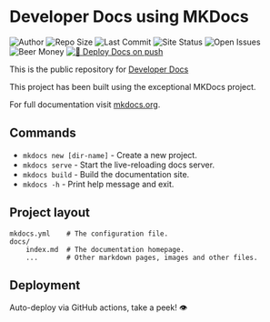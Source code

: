 # Developer Docs using MKDocs

![Author] ![Repo Size] ![Last Commit] ![Site Status] ![Open Issues] ![Beer Money]
[![🚀 Deploy Docs on push](https://github.com/YenHub/developer-docs/actions/workflows/pushtoftp.yaml/badge.svg)](https://github.com/YenHub/developer-docs/actions/workflows/pushtoftp.yaml)

This is the public repository for [Developer Docs](HTTPS://developer.quickdash.co.uk)

This project has been built using the exceptional MKDocs project.

For full documentation visit [mkdocs.org](https://www.mkdocs.org).

## Commands

* `mkdocs new [dir-name]` - Create a new project.
* `mkdocs serve` - Start the live-reloading docs server.
* `mkdocs build` - Build the documentation site.
* `mkdocs -h` - Print help message and exit.

## Project layout

    mkdocs.yml    # The configuration file.
    docs/
        index.md  # The documentation homepage.
        ...       # Other markdown pages, images and other files.

## Deployment

Auto-deploy via GitHub actions, take a peek! 👁️

[Author]: https://img.shields.io/badge/made%20by-YenHub%20❤-blue
[Beer Money]:https://img.shields.io/badge/beer%20money-$0-ff69b4
[Site Status]: https://img.shields.io/website?down_color=red&down_message=offline&up_color=brightgreen&up_message=online&url=https%3A%2F%2Fdeveloper.quickdash.co.uk
[Last Commit]: https://img.shields.io/github/last-commit/YenHub/developer-docs
[Open Issues]:https://img.shields.io/github/issues-raw/YenHub/developer-docs
[Repo Size]: https://img.shields.io/github/repo-size/YenHub/developer-docs
